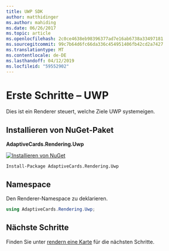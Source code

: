 ```yaml
---
title: UWP SDK
author: matthidinger
ms.author: mahiding
ms.date: 06/26/2017
ms.topic: article
ms.openlocfilehash: 2c0ce4638eb98396377ad7e16ab6738a33497181
ms.sourcegitcommit: 99c7b64d6fc66da336c454951406fb42cd2a7427
ms.translationtype: MT
ms.contentlocale: de-DE
ms.lasthandoff: 04/12/2019
ms.locfileid: "59552902"
---
```

# <a name="getting-started---uwp"></a>Erste Schritte – UWP

Dies ist ein Renderer steuert, welche Ziele UWP systemeigen.

## <a name="install-nuget-package"></a>Installieren von NuGet-Paket

**AdaptiveCards.Rendering.Uwp**

[![Installieren von NuGet](https://img.shields.io/nuget/vpre/AdaptiveCards.Rendering.Uwp.svg)](https://www.nuget.org/packages/AdaptiveCards.Rendering.Uwp)

```console
Install-Package AdaptiveCards.Rendering.Uwp
```

## <a name="namespace"></a>Namespace

Den Renderer-Namespace zu deklarieren.

```csharp
using AdaptiveCards.Rendering.Uwp;
```

## <a name="next-steps"></a>Nächste Schritte

Finden Sie unter [rendern eine Karte](render-a-card.md) für die nächsten Schritte.